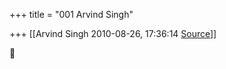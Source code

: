 +++
title = "001 Arvind Singh"

+++
[[Arvind Singh	2010-08-26, 17:36:14 [Source](https://groups.google.com/g/bvparishat/c/6F2ago7S9HY)]]





